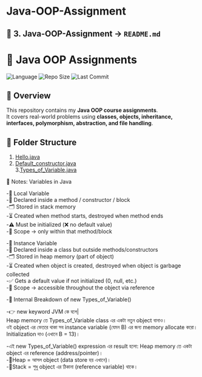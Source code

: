 # Java-OOP-Assignment

## 🔹 3. Java-OOP-Assignment → `README.md`

# 📝 Java OOP Assignments

![Language](https://img.shields.io/badge/language-Java-orange)
![Repo Size](https://img.shields.io/github/repo-size/Md-sihab11/Java-OOP-Assignment)
![Last Commit](https://img.shields.io/github/last-commit/Md-sihab11/Java-OOP-Assignment)

## 📌 Overview
This repository contains my **Java OOP course assignments**.  
It covers real-world problems using **classes, objects, inheritance, interfaces, polymorphism, abstraction, and file handling**.

## 📂 Folder Structure
1. [Hello.java](Hello.java)
2. [Default_constructor.java](Default_constructor.java)  
3.[Types_of_Variable.java](Types_of_Variable.java)

📝 Notes: Variables in Java<br>

-🔑 Local Variable  
-📍 Declared inside a method / constructor / block  
-🗂️ Stored in stack memory  
-⏳ Created when method starts, destroyed when method ends  
-⚠️ Must be initialized (❌ no default value)  
-🎯 Scope → only within that method/block  

-🔑 Instance Variable<br>
-📍 Declared inside a class but outside methods/constructors   
-🗂️ Stored in heap memory (part of object)    
-⏳ Created when object is created, destroyed when object is garbage collected  
-✅ Gets a default value if not initialized (0, null, etc.)  
-🎯 Scope → accessible throughout the object via reference  

-🔎 Internal Breakdown of new Types_of_Variable() <br>

-👉 new keyword JVM কে বলে|  
Heap memory তে Types_of_Variable class এর একটা নতুন object বানাও।  
ওই object এর ভেতরে থাকা সব instance variable (যেমন B) এর জন্য memory allocate করো।  
Initialization দাও (এখানে B = 13)।  

-এই new Types_of_Variable() expression এর result হলো: Heap memory তে একটা object এর reference (address/pointer)।  
-🎯Heap = আসল object (data store হয় এখানে)।  
-🎯Stack = শুধু object এর ঠিকানা (reference variable) থাকে।  